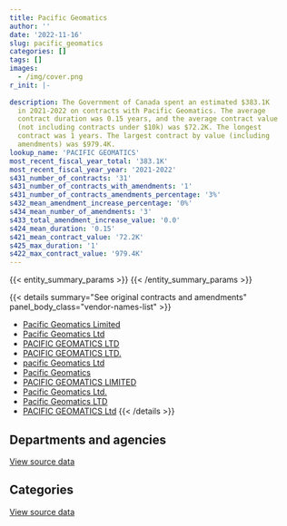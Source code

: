 ```yaml
---
title: Pacific Geomatics
author: ''
date: '2022-11-16'
slug: pacific_geomatics
categories: []
tags: []
images:
  - /img/cover.png
r_init: |-
  
description: The Government of Canada spent an estimated $383.1K
  in 2021-2022 on contracts with Pacific Geomatics. The average
  contract duration was 0.15 years, and the average contract value
  (not including contracts under $10k) was $72.2K. The longest
  contract was 1 years. The largest contract by value (including
  amendments) was $979.4K.
lookup_name: 'PACIFIC GEOMATICS'
most_recent_fiscal_year_total: '383.1K'
most_recent_fiscal_year_year: '2021-2022'
s431_number_of_contracts: '31'
s431_number_of_contracts_with_amendments: '1'
s431_number_of_contracts_amendments_percentage: '3%'
s432_mean_amendment_increase_percentage: '0%'
s434_mean_number_of_amendments: '3'
s433_total_amendment_increase_value: '0.0'
s424_mean_duration: '0.15'
s421_mean_contract_value: '72.2K'
s425_max_duration: '1'
s422_max_contract_value: '979.4K'
---
```


<script src="/rmarkdown-libs/htmlwidgets/htmlwidgets.js"></script>
<link href="/rmarkdown-libs/datatables-css/datatables-crosstalk.css" rel="stylesheet" />
<script src="/rmarkdown-libs/datatables-binding/datatables.js"></script>
<script src="/rmarkdown-libs/jquery/jquery-3.6.0.min.js"></script>
<link href="/rmarkdown-libs/dt-core-bootstrap/css/dataTables.bootstrap.min.css" rel="stylesheet" />
<link href="/rmarkdown-libs/dt-core-bootstrap/css/dataTables.bootstrap.extra.css" rel="stylesheet" />
<script src="/rmarkdown-libs/dt-core-bootstrap/js/jquery.dataTables.min.js"></script>
<script src="/rmarkdown-libs/dt-core-bootstrap/js/dataTables.bootstrap.min.js"></script>
<link href="/rmarkdown-libs/crosstalk/css/crosstalk.min.css" rel="stylesheet" />
<script src="/rmarkdown-libs/crosstalk/js/crosstalk.min.js"></script>
<script src="/rmarkdown-libs/htmlwidgets/htmlwidgets.js"></script>
<link href="/rmarkdown-libs/datatables-css/datatables-crosstalk.css" rel="stylesheet" />
<script src="/rmarkdown-libs/datatables-binding/datatables.js"></script>
<script src="/rmarkdown-libs/jquery/jquery-3.6.0.min.js"></script>
<link href="/rmarkdown-libs/dt-core-bootstrap/css/dataTables.bootstrap.min.css" rel="stylesheet" />
<link href="/rmarkdown-libs/dt-core-bootstrap/css/dataTables.bootstrap.extra.css" rel="stylesheet" />
<script src="/rmarkdown-libs/dt-core-bootstrap/js/jquery.dataTables.min.js"></script>
<script src="/rmarkdown-libs/dt-core-bootstrap/js/dataTables.bootstrap.min.js"></script>
<link href="/rmarkdown-libs/crosstalk/css/crosstalk.min.css" rel="stylesheet" />
<script src="/rmarkdown-libs/crosstalk/js/crosstalk.min.js"></script>

{{< entity_summary_params >}}
{{< /entity_summary_params >}}

{{< details summary="See original contracts and amendments" panel_body_class="vendor-names-list" >}}
- [Pacific Geomatics Limited](https://search.open.canada.ca/en/ct/?sort=contract_value_f%20desc&page=1&search_text=%22Pacific%20Geomatics%20Limited%22)
- [Pacific Geomatics Ltd](https://search.open.canada.ca/en/ct/?sort=contract_value_f%20desc&page=1&search_text=%22Pacific%20Geomatics%20Ltd%22)
- [PACIFIC GEOMATICS LTD](https://search.open.canada.ca/en/ct/?sort=contract_value_f%20desc&page=1&search_text=%22PACIFIC%20GEOMATICS%20LTD%22)
- [PACIFIC GEOMATICS LTD.](https://search.open.canada.ca/en/ct/?sort=contract_value_f%20desc&page=1&search_text=%22PACIFIC%20GEOMATICS%20LTD.%22)
- [pacific Geomatics Ltd](https://search.open.canada.ca/en/ct/?sort=contract_value_f%20desc&page=1&search_text=%22pacific%20Geomatics%20Ltd%22)
- [Pacific Geomatics](https://search.open.canada.ca/en/ct/?sort=contract_value_f%20desc&page=1&search_text=%22Pacific%20Geomatics%22)
- [PACIFIC GEOMATICS LIMITED](https://search.open.canada.ca/en/ct/?sort=contract_value_f%20desc&page=1&search_text=%22PACIFIC%20GEOMATICS%20LIMITED%22)
- [Pacific Geomatics Ltd.](https://search.open.canada.ca/en/ct/?sort=contract_value_f%20desc&page=1&search_text=%22Pacific%20Geomatics%20Ltd.%22)
- [Pacific Geomatics LTD](https://search.open.canada.ca/en/ct/?sort=contract_value_f%20desc&page=1&search_text=%22Pacific%20Geomatics%20LTD%22)
- [PACIFIC GEOMATICS Ltd](https://search.open.canada.ca/en/ct/?sort=contract_value_f%20desc&page=1&search_text=%22PACIFIC%20GEOMATICS%20Ltd%22)
{{< /details >}}

## Departments and agencies

<div id="htmlwidget-1" style="width:100%;height:auto;" class="datatables html-widget"></div>
<script type="application/json" data-for="htmlwidget-1">{"x":{"style":"bootstrap","filter":"none","vertical":false,"data":[["<a href=\"/departments/dfatd-maecd/\">Global Affairs Canada<\/a>","<a href=\"/departments/dnd-mdn/\">National Defence<\/a>","<a href=\"/departments/nrcan-rncan/\">Natural Resources Canada<\/a>","<a href=\"/departments/pwgsc-tpsgc/\">Public Services and Procurement Canada<\/a>"],[5922.78,418093.92,null,null],[1966989.45,null,62260.8,null],[18411.35,36267.21,null,null],[24516.2,188413.41,124124.2,46033.56]],"container":"<table class=\"table table-striped table-hover row-border order-column display\">\n  <thead>\n    <tr>\n      <th>Department<\/th>\n      <th>2018-2019<\/th>\n      <th>2019-2020<\/th>\n      <th>2020-2021<\/th>\n      <th>2021-2022<\/th>\n    <\/tr>\n  <\/thead>\n<\/table>","options":{"order":[[4,"desc"]],"pageLength":10,"autoWidth":true,"columnDefs":[{"targets":1,"render":"function(data, type, row, meta) {\n    return type !== 'display' ? data : DTWidget.formatCurrency(data, \"$\", 2, 3, \",\", \".\", true, null);\n  }"},{"targets":2,"render":"function(data, type, row, meta) {\n    return type !== 'display' ? data : DTWidget.formatCurrency(data, \"$\", 2, 3, \",\", \".\", true, null);\n  }"},{"targets":3,"render":"function(data, type, row, meta) {\n    return type !== 'display' ? data : DTWidget.formatCurrency(data, \"$\", 2, 3, \",\", \".\", true, null);\n  }"},{"targets":4,"render":"function(data, type, row, meta) {\n    return type !== 'display' ? data : DTWidget.formatCurrency(data, \"$\", 2, 3, \",\", \".\", true, null);\n  }"},{"width":"16%","targets":[1,2,3,4]},{"className":"dt-right","targets":[1,2,3,4]}],"orderClasses":false}},"evals":["options.columnDefs.0.render","options.columnDefs.1.render","options.columnDefs.2.render","options.columnDefs.3.render"],"jsHooks":[]}</script>
<p class="text-right">
<a href="https://github.com/GoC-Spending/contracts-data/tree/main/data/out/vendors/pacific_geomatics/summary_by_fiscal_year_by_department.csv" class="source-data-link btn btn-link">View source data</a>
</p>

## Categories

<div id="htmlwidget-2" style="width:100%;height:auto;" class="datatables html-widget"></div>
<script type="application/json" data-for="htmlwidget-2">{"x":{"style":"bootstrap","filter":"none","vertical":false,"data":[["<a href=\"/categories/office_management/\">Office management<\/a>","<a href=\"/categories/defence/\">Defence<\/a>","<a href=\"/categories/professional_services/\">Professional services<\/a>","<a href=\"/categories/information_technology/\">Information technology<\/a>","<a href=\"/categories/industrial_products_and_services/\">Industrial products and services<\/a>"],[null,109810.7,308283.22,5922.78,null],[null,null,62260.8,1966989.45,null],[null,null,null,18411.35,36267.21],[25532.17,12200.41,320838.59,24516.2,null]],"container":"<table class=\"table table-striped table-hover row-border order-column display\">\n  <thead>\n    <tr>\n      <th>Category<\/th>\n      <th>2018-2019<\/th>\n      <th>2019-2020<\/th>\n      <th>2020-2021<\/th>\n      <th>2021-2022<\/th>\n    <\/tr>\n  <\/thead>\n<\/table>","options":{"order":[[4,"desc"]],"dom":"t","pageLength":30,"autoWidth":true,"columnDefs":[{"targets":1,"render":"function(data, type, row, meta) {\n    return type !== 'display' ? data : DTWidget.formatCurrency(data, \"$\", 2, 3, \",\", \".\", true, null);\n  }"},{"targets":2,"render":"function(data, type, row, meta) {\n    return type !== 'display' ? data : DTWidget.formatCurrency(data, \"$\", 2, 3, \",\", \".\", true, null);\n  }"},{"targets":3,"render":"function(data, type, row, meta) {\n    return type !== 'display' ? data : DTWidget.formatCurrency(data, \"$\", 2, 3, \",\", \".\", true, null);\n  }"},{"targets":4,"render":"function(data, type, row, meta) {\n    return type !== 'display' ? data : DTWidget.formatCurrency(data, \"$\", 2, 3, \",\", \".\", true, null);\n  }"},{"width":"16%","targets":[1,2,3,4]},{"className":"dt-right","targets":[1,2,3,4]}],"orderClasses":false,"lengthMenu":[10,25,30,50,100]}},"evals":["options.columnDefs.0.render","options.columnDefs.1.render","options.columnDefs.2.render","options.columnDefs.3.render"],"jsHooks":[]}</script>
<p class="text-right">
<a href="https://github.com/GoC-Spending/contracts-data/tree/main/data/out/vendors/pacific_geomatics/summary_by_fiscal_year_by_category.csv" class="source-data-link btn btn-link">View source data</a>
</p>

